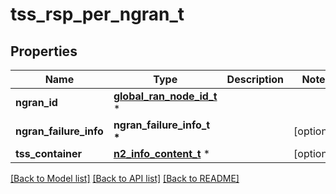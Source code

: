 # tss_rsp_per_ngran_t

## Properties
Name | Type | Description | Notes
------------ | ------------- | ------------- | -------------
**ngran_id** | [**global_ran_node_id_t**](global_ran_node_id.md) \* |  | 
**ngran_failure_info** | **ngran_failure_info_t \*** |  | [optional] 
**tss_container** | [**n2_info_content_t**](n2_info_content.md) \* |  | [optional] 

[[Back to Model list]](../README.md#documentation-for-models) [[Back to API list]](../README.md#documentation-for-api-endpoints) [[Back to README]](../README.md)


